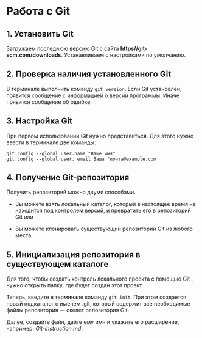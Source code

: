 # Работа с Git
## 1. Установить Git
Загружаем последнюю версию Git с сайта **https//git-scm.com/downloads**.
Устанавливаем с настройками по умолчанию.
## 2. Проверка наличия установленного Git
В терминале выполнить команду `git version`. Если Git установлен, появится сообщение с информацией о версии программы. Иначе появится сообщение об ошибке.
## 3. Настройка Git
При первом использовании Git нужно представиться. Для этого нужно ввести в терминале две команды:
```
git config --global user.name "Ваше имя"
git config --global user. email Ваша "почта@example.com
```
## 4. Получение Git-репозитория
Получить репозиторий можно двумя способами.
* Вы можете взять локальный каталог, который в настоящее время не находится под контролем версий, и превратить его в репозиторий Git или

* Вы можете клонировать существующий репозиторий Git из любого места.

## 5. Инициализация репозитория в существующем каталоге
Для того, чтобы создать контроль локального проекта с помощью Git , нужно открыть папку, где будет создан этот проэкт. 

Теперь, введите в терминале команду `git init`. При этом создается новый подкаталог с именем .git, который содержит все необходимые файлы репозитория — скелет репозитория Git.

 Далее, создайте файл, дайте ему имя и укажите его расширение, например: *Git-Instruction.md*. 
 